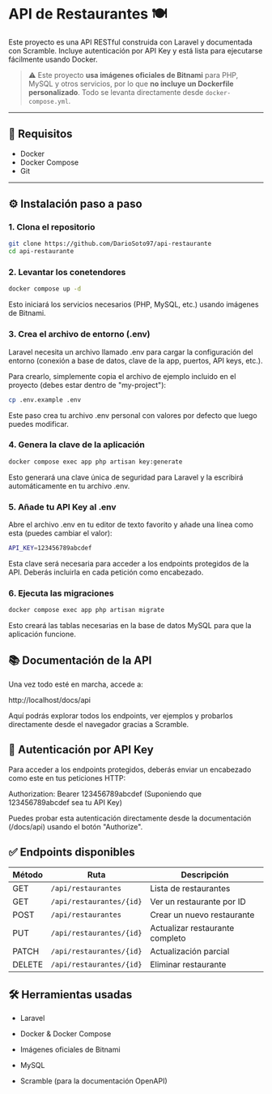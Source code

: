 # API de Restaurantes 🍽️

Este proyecto es una API RESTful construida con Laravel y documentada con Scramble. Incluye autenticación por API Key y está lista para ejecutarse fácilmente usando Docker.

> ⚠️ Este proyecto **usa imágenes oficiales de Bitnami** para PHP, MySQL y otros servicios, por lo que **no incluye un Dockerfile personalizado**. Todo se levanta directamente desde `docker-compose.yml`.

---

## 🚀 Requisitos

- Docker
- Docker Compose
- Git

---

## ⚙️ Instalación paso a paso

### 1. Clona el repositorio

```bash
git clone https://github.com/DarioSoto97/api-restaurante
cd api-restaurante
```

### 2. Levantar los conetendores

```bash
docker compose up -d
```
Esto iniciará los servicios necesarios (PHP, MySQL, etc.) usando imágenes de Bitnami.

### 3. Crea el archivo de entorno (.env)

Laravel necesita un archivo llamado .env para cargar la configuración del entorno (conexión a base de datos, clave de la app, puertos, API keys, etc.).

Para crearlo, simplemente copia el archivo de ejemplo incluido en el proyecto (debes estar dentro de "my-project"):
```bash
cp .env.example .env
```
Este paso crea tu archivo .env personal con valores por defecto que luego puedes modificar. 

### 4. Genera la clave de la aplicación
```bash
docker compose exec app php artisan key:generate
```
Esto generará una clave única de seguridad para Laravel y la escribirá automáticamente en tu archivo .env.

### 5. Añade tu API Key al .env

Abre el archivo .env en tu editor de texto favorito y añade una línea como esta (puedes cambiar el valor):
```bash
API_KEY=123456789abcdef
```
  Esta clave será necesaria para acceder a los endpoints protegidos de la API. Deberás incluirla en cada petición como encabezado.

### 6. Ejecuta las migraciones
```bash
docker compose exec app php artisan migrate
```
Esto creará las tablas necesarias en la base de datos MySQL para que la aplicación funcione.

## 📚 Documentación de la API

Una vez todo esté en marcha, accede a:

http://localhost/docs/api

Aquí podrás explorar todos los endpoints, ver ejemplos y probarlos directamente desde el navegador gracias a Scramble.
## 🔐 Autenticación por API Key

Para acceder a los endpoints protegidos, deberás enviar un encabezado como este en tus peticiones HTTP:

Authorization: Bearer 123456789abcdef (Suponiendo que 123456789abcdef sea tu API Key)

Puedes probar esta autenticación directamente desde la documentación (/docs/api) usando el botón "Authorize".

## ✅ Endpoints disponibles

| Método  | Ruta                          | Descripción                   |
|---------|-------------------------------|-------------------------------|
| GET     | `/api/restaurantes`          | Lista de restaurantes         |
| GET     | `/api/restaurantes/{id}`     | Ver un restaurante por ID     |
| POST    | `/api/restaurantes`          | Crear un nuevo restaurante    |
| PUT     | `/api/restaurantes/{id}`     | Actualizar restaurante completo |
| PATCH   | `/api/restaurantes/{id}`     | Actualización parcial         |
| DELETE  | `/api/restaurantes/{id}`     | Eliminar restaurante          |


## 🛠️ Herramientas usadas

- Laravel

- Docker & Docker Compose

- Imágenes oficiales de Bitnami

- MySQL

- Scramble (para la documentación OpenAPI)


